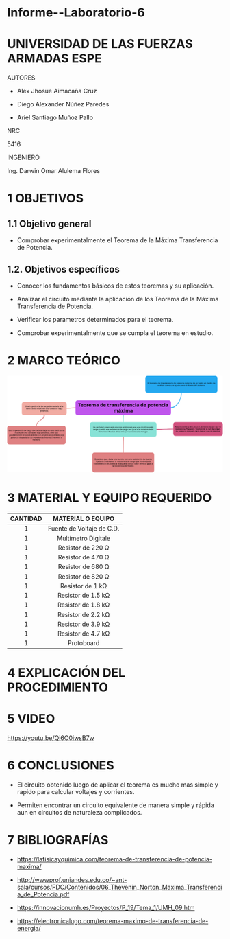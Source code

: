 # Informe--Laboratorio-6

# UNIVERSIDAD DE LAS FUERZAS ARMADAS ESPE

AUTORES

* Alex Jhosue Aimacaña Cruz

* Diego Alexander Núñez Paredes

* Ariel Santiago Muñoz Pallo

NRC
  
5416

INGENIERO

Ing. Darwin Omar Alulema Flores



# 1 OBJETIVOS

## **1.1 Objetivo general**

- Comprobar experimentalmente el Teorema de la Máxima Transferencia de Potencia.

## **1.2. Objetivos específicos**

- Conocer los fundamentos básicos de estos teoremas y su aplicación.

- Analizar el circuito mediante la aplicación de los Teorema de la Máxima Transferencia de Potencia.

- Verificar los parametros determinados para el teorema.

- Comprobar experimentalmente que se cumpla el teorema en estudio.

# 2 MARCO TEÓRICO
<div align="center">
  
![image](https://github.com/Jhosu115/Informe--Laboratorio-6/blob/main/png.png)
 
   </div>


# 3 MATERIAL Y EQUIPO REQUERIDO

<div align="center">
     
|**CANTIDAD**|       **MATERIAL O EQUIPO**      |
|    :---:   |              :---:               | 
|      1     |     Fuente de Voltaje de C.D.    |
|      1     |       Multímetro Digitale        |
|      1     |        Resistor de 220 Ω         |
|      1     |        Resistor de 470 Ω         |
|      1     |         Resistor de 680 Ω        |
|      1     |         Resistor de 820 Ω        |
|      1     |         Resistor de 1 kΩ         |
|      1     |         Resistor de 1.5 kΩ       |
|      1     |         Resistor de 1.8 kΩ       |
|      1     |         Resistor de 2.2 kΩ       |
|      1     |         Resistor de 3.9 kΩ       |
|      1     |         Resistor de 4.7 kΩ       |
|      1     |            Protoboard            |
</div>

# 4 EXPLICACIÓN DEL PROCEDIMIENTO




# 5 VIDEO 

https://youtu.be/Qi6O0iwsB7w

# 6 CONCLUSIONES 

- El circuito obtenido luego de aplicar el teorema es mucho mas simple y rapido para calcular voltajes y corrientes.

- Permiten encontrar un circuito equivalente de manera simple y rápida aun en circuitos de naturaleza complicados.


# 7 BIBLIOGRAFÍAS

- https://lafisicayquimica.com/teorema-de-transferencia-de-potencia-maxima/

- http://wwwprof.uniandes.edu.co/~ant-sala/cursos/FDC/Contenidos/06_Thevenin_Norton_Maxima_Transferencia_de_Potencia.pdf

- https://innovacionumh.es/Proyectos/P_19/Tema_1/UMH_09.htm

- https://electronicalugo.com/teorema-maximo-de-transferencia-de-energia/
